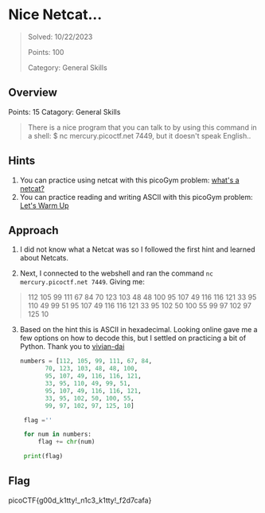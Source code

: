 # Nice Netcat...

>Solved: 10/22/2023
>
>Points: 100
>
>Category: General Skills

## Overview

Points: 15
Catagory: General Skills

>There is a nice program that you can talk to by using this command in a shell: $ nc mercury.picoctf.net 7449, but it doesn't speak English..

## Hints

1. You can practice using netcat with this picoGym problem: [what's a netcat?](https://play.picoctf.org/practice/challenge/34)
2. You can practice reading and writing ASCII with this picoGym problem: [Let's Warm Up](https://play.picoctf.org/practice/challenge/22)

## Approach

1. I did not know what a Netcat was so I followed the first hint and learned about Netcats.

2. Next, I connected to the webshell and ran the command `nc mercury.picoctf.net 7449`. Giving me:
>112 
105 
99 
111 
67 
84 
70 
123 
103 
48 
48 
100 
95 
107 
49 
116 
116 
121 
33 
95 
110 
49 
99 
51 
95 
107 
49 
116 
116 
121 
33 
95 
102 
50 
100 
55 
99 
97 
102 
97 
125 
10

3. Based on the hint this is ASCII in hexadecimal. Looking online gave me a few options on how to decode this, but I settled on practicing a bit of Python.
   Thank you to [vivian-dai](https://github.com/vivian-dai/PicoCTF2021-Writeup/blob/main/General%20Skills/Nice%20netcat/Nice%20netcat.md?plain=1)
   ```Python
   numbers = [112, 105, 99, 111, 67, 84,
          70, 123, 103, 48, 48, 100,
          95, 107, 49, 116, 116, 121,
          33, 95, 110, 49, 99, 51,
          95, 107, 49, 116, 116, 121,
          33, 95, 102, 50, 100, 55,
          99, 97, 102, 97, 125, 10]

    flag =''

    for num in numbers:
        flag += chr(num)

    print(flag)
    ```

## Flag
picoCTF{g00d_k1tty!_n1c3_k1tty!_f2d7cafa}
